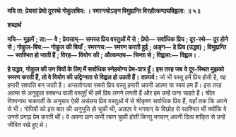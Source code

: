 **मयि ता: प्रेयसां प्रेष्ठे दूरस्थे गोकुलषिय: ।** **स्मरन्त्योऽङ्ग विमुह्यन्ति विरहौत्कण्ठ्यविह्वला: ॥ ५॥** 

**शब्दार्थ** 

**मयि—** **मुझमें** **; ता:—** **वे** **; प्रेयसाम्—** **समस्त प्रिय वस्तुओं में से** **; प्रेष्ठे—** **सर्वाधिक प्रिय** **; दूर-स्थे—** **दूर होने से** **; गोकुल-षिय:—** **गोकुल की षियाँ** **; स्मरन्त्य:—** **स्मरण करती हुई** **; अङ्ग—** **हे प्रिय (उद्धव)** **; विमुह्यन्ति—** **स्तश्भित हो जाती हैं** **; विरह—** **वियोग** **की** **; औत्कण्ठ्य—** **चिन्ता से** **; विह्वला:—** **विह्वल।** **.** 

**हे उद्धव, गोकुल की उन षियों के लिए मैं सर्वाधिक स्नेहयोग्य प्रेम-पात्र हूँ। इस तरह जब** **वे दूर-स्थित मुझको स्मरण करती हैं, तो वे वियोग की उद्विग्नता से विह्वल हो उठती हैं।** **तात्पर्य :** जो भी वस्तु हमें प्रिय होती है, वह हमारी सश्पत्ति बन जाती है। अन्ततोगत्वा सबसे प्रिय वस्तु हमारी अपनी आत्मा या स्वयं हम हैं। इस तरह आत्मा से अनुकूल सश्बन्ध वाली वस्तुएँ भी हमें प्रिय लगने लगती हैं और हम उन्हें पाना चाहते हैं। श्रील विश्वनाथ चक्रवर्ती के अनुसार ऐसी असंलय प्रिय वस्तुओं में से श्रीकृष्ण सर्वाधिक प्रिय हैं, यहाँ तक कि अपने से भी। गोपियों को इस बात की अनुभूति हो चुकी थी, अतएव वे भगवान् के विछोह से स्तश्भित थीं क्योंकि वे उनसे प्रगाढ़ प्रेम करती थीं। वे अपना प्राण कभी त्याग चुकी होतीं किन्तु भगवान् अपनी दिव्य शकि्त से उन्हें जीवित रखे हुए थे।  